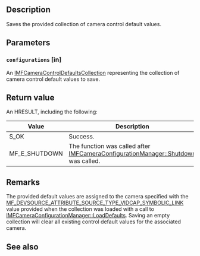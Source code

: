 ## Description

Saves the provided collection of camera control default values.

## Parameters

### `configurations` [in]

An [IMFCameraControlDefaultsCollection](https://learn.microsoft.com/windows/win32/api/mfidl/nn-mfidl-imfcameracontroldefaultscollection) representing the collection of camera control default values to save.

## Return value

An HRESULT, including the following:

| Value | Description |
|-------|-------------|
| S_OK | Success. |
| MF_E_SHUTDOWN | The function was called after [IMFCameraConfigurationManager::Shutdown](https://learn.microsoft.com/windows/win32/api/mfidl/nf-mfidl-imfcameraconfigurationmanager-shutdown) was called. |

## Remarks

The provided default values are assigned to the camera specified with the [MF_DEVSOURCE_ATTRIBUTE_SOURCE_TYPE_VIDCAP_SYMBOLIC_LINK](https://learn.microsoft.com/windows/win32/medfound/mf-devsource-attribute-source-type-vidcap-symbolic-link) value provided when the collection was loaded with a call to [IMFCameraConfigurationManager::LoadDefaults](https://learn.microsoft.com/windows/win32/api/mfidl/nf-mfidl-imfcameraconfigurationmanager-loaddefaults). Saving an empty collection will clear all existing control default values for the associated camera.

## See also